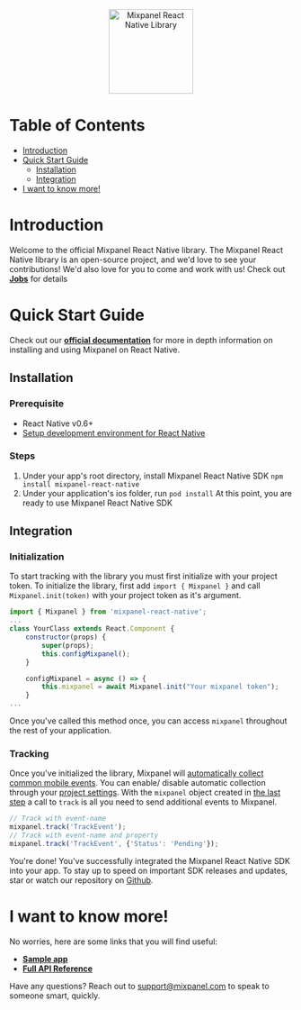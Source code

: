 <div align="center" style="text-align: center">
  <img src="https://github.com/mixpanel/mixpanel-android/blob/assets/mixpanel.png?raw=true" alt="Mixpanel React Native Library" height="150"/>
</div>

##### 
# Table of Contents

<!-- MarkdownTOC -->
- [Introduction](#introduction)
- [Quick Start Guide](#quick-start-guide)
    - [Installation](#installation)
    - [Integration](#integration)
- [I want to know more!](#i-want-to-know-more)

<!-- /MarkdownTOC -->


# Introduction
Welcome to the official Mixpanel React Native library.
The Mixpanel React Native library is an open-source project, and we'd love to see your contributions! 
We'd also love for you to come and work with us! Check out **[Jobs](https://mixpanel.com/jobs/#openings)** for details

# Quick Start Guide

Check out our **[official documentation](https://developer.mixpanel.com/docs/react-native)** for more in depth information on installing and using Mixpanel on React Native.

<a name="installation"></a>
## Installation
### Prerequisite
- React Native v0.6+
- [Setup development environment for React Native](https://reactnative.dev/docs/environment-setup)
### Steps
1. Under your app's root directory, install Mixpanel React Native SDK
```npm install mixpanel-react-native```
2. Under your application's ios folder, run
```pod install```
At this point, you are ready to use Mixpanel React Native SDK
## Integration
### Initialization
To start tracking with the library you must first initialize with your project token. To initialize the library, first add `import { Mixpanel }` and call `Mixpanel.init(token)` with your project token as it's argument. 
```js
import { Mixpanel } from 'mixpanel-react-native';
...
class YourClass extends React.Component {
    constructor(props) {
        super(props);
        this.configMixpanel();
    }

    configMixpanel = async () => {
        this.mixpanel = await Mixpanel.init("Your mixpanel token");
    }
...
```
Once you've called this method once, you can access `mixpanel` throughout the rest of your application.
### Tracking
Once you've initialized the library, Mixpanel will <a href="https://mixpanel.com/help/questions/articles/which-common-mobile-events-can-mixpanel-collect-on-my-behalf-automatically" target="_blank">automatically collect common mobile events</a>. You can enable/ disable automatic collection through your <a href="https://mixpanel.com/help/questions/articles/how-do-i-enable-common-mobile-events-if-i-have-already-implemented-mixpanel" target="_blank">project settings</a>.
With the `mixpanel` object created in [the last step](#integration) a call to `track` is all you need to send additional events to Mixpanel.
```js
// Track with event-name
mixpanel.track('TrackEvent');
// Track with event-name and property
mixpanel.track('TrackEvent', {'Status': 'Pending'});
```
You're done! You've successfully integrated the Mixpanel React Native SDK into your app. To stay up to speed on important SDK releases and updates, star or watch our repository on [Github](https://github.com/mixpanel/mixpanel-react-native).

<a name="i-want-to-know-more"></a>
# I want to know more!

No worries, here are some links that you will find useful:
* **[Sample app](https://github.com/mixpanel/mixpanel-react-native/tree/master/MixpanelDemo)**
* **[Full API Reference](https://developer.mixpanel.com/docs/react-native)**

Have any questions? Reach out to [support@mixpanel.com](mailto:support@mixpanel.com) to speak to someone smart, quickly.

